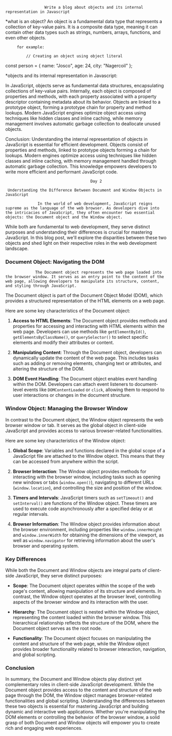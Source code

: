                      Write a blog about objects and its internal representation in Javascript


*what is an object?
            An object is a fundamental data type that represents a collection of key-value pairs. It is a composite data type, meaning it can contain other data types such as
         strings, numbers, arrays, functions, and even other objects.

         for example:

             // Creating an object using object literal
const person = {
    name: "Josco",
    age: 24,
    city: "Nagercoil"
};

*objects and its internal representation in Javascript:
             
In JavaScript, objects serve as fundamental data structures, encapsulating collections of key-value pairs. Internally, each object is composed of properties and methods, 
with each property associated with a property descriptor containing metadata about its behavior. Objects are linked to a prototype object, forming a prototype chain for property and method lookups. 
Modern JavaScript engines optimize object access using techniques like hidden classes and inline caching, while memory management involves automatic garbage collection to deallocate unused objects. 


Conclusion:
         Understanding the internal representation of objects in JavaScript is essential for efficient development. Objects consist of properties and methods, linked to prototype objects forming a chain for lookups. 
Modern engines optimize access using techniques like hidden classes and inline caching, with memory management handled through automatic garbage collection. This knowledge empowers developers to write more efficient and performant JavaScript code.

    



                                         Day 2

     Understanding the Difference Between Document and Window Objects in JavaScript

                  In the world of web development, JavaScript reigns supreme as the language of the web browser. As developers dive into the intricacies of JavaScript, they often encounter two essential objects: the Document object and the Window object. 
While both are fundamental to web development, they serve distinct purposes and understanding their differences is crucial for mastering JavaScript. In this blog post, we'll explore the disparities between these two objects and shed light on their respective roles in the web development landscape.

### Document Object: Navigating the DOM

                 The Document object represents the web page loaded into the browser window. It serves as an entry point to the content of the web page, allowing developers to manipulate its structure, content, and styling through JavaScript. 
The Document object is part of the Document Object Model (DOM), which provides a structured representation of the HTML elements on a web page.

Here are some key characteristics of the Document object:

1. **Access to HTML Elements**: 
               The Document object provides methods and properties for accessing and interacting with HTML elements within the web page. Developers can use methods like `getElementById()`, `getElementsByClassName()`,
 or `querySelector()` to select specific elements and modify their attributes or content.

2. **Manipulating Content**:
             Through the Document object, developers can dynamically update the content of the web page. This includes tasks such as adding or removing elements, changing text or attributes, and altering the structure of the DOM.

3. **DOM Event Handling**: The Document object enables event handling within the DOM. Developers can attach event listeners to document-level events like `DOMContentLoaded` or `click`, allowing them to respond to user interactions or changes in the document structure.

### Window Object: Managing the Browser Window

In contrast to the Document object, the Window object represents the web browser window or tab. It serves as the global object in client-side JavaScript and provides access to various browser-related functionalities.

Here are some key characteristics of the Window object:

1. **Global Scope**: Variables and functions declared in the global scope of a JavaScript file are attached to the Window object. This means that they can be accessed from anywhere within the script.

2. **Browser Interaction**: The Window object provides methods for interacting with the browser window, including tasks such as opening new windows or tabs (`window.open()`), navigating to different URLs (`window.location`), and controlling the size and position of the window.

3. **Timers and Intervals**: JavaScript timers such as `setTimeout()` and `setInterval()` are functions of the Window object. These timers are used to execute code asynchronously after a specified delay or at regular intervals.

4. **Browser Information**: The Window object provides information about the browser environment, including properties like `window.innerHeight` and `window.innerWidth` for obtaining the dimensions of the viewport, as well as `window.navigator` for retrieving information about the user's browser and operating system.

### Key Differences

While both the Document and Window objects are integral parts of client-side JavaScript, they serve distinct purposes:

- **Scope**: The Document object operates within the scope of the web page's content, allowing manipulation of its structure and elements. In contrast, the Window object operates at the browser level, controlling aspects of the browser window and its interaction with the user.

- **Hierarchy**: The Document object is nested within the Window object, representing the content loaded within the browser window. This hierarchical relationship reflects the structure of the DOM, where the Document object serves as the root node.

- **Functionality**: The Document object focuses on manipulating the content and structure of the web page, while the Window object provides broader functionality related to browser interaction, navigation, and global scripting.

### Conclusion

In summary, the Document and Window objects play distinct yet complementary roles in client-side JavaScript development. While the Document object provides access to the content and structure of the web page through the DOM, the Window object manages browser-related functionalities and global scripting. 
Understanding the differences between these two objects is essential for mastering JavaScript and building dynamic and interactive web applications. Whether you're manipulating the DOM elements or controlling the behavior of the browser window, a solid grasp of both Document and Window objects will empower you to create rich and engaging web experiences.                                     